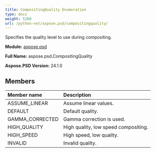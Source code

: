 ```yaml
---
title: CompositingQuality Enumeration
type: docs
weight: 5260
url: /python-net/aspose.psd/compositingquality/
---
```


Specifies the quality level to use during compositing.

**Module:** [aspose.psd](/psd/python-net/aspose.psd/)

**Full Name:** aspose.psd.CompositingQuality

**Aspose.PSD Version:** 24.1.0

## **Members**
| **Member name** | **Description** |
| :- | :- |
| ASSUME_LINEAR | Assume linear values. |
| DEFAULT | Default quality. |
| GAMMA_CORRECTED | Gamma correction is used. |
| HIGH_QUALITY | High quality, low speed compositing. |
| HIGH_SPEED | High speed, low quality. |
| INVALID | Invalid quality. |
